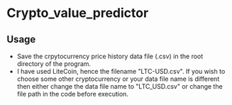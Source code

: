 # Crypto_value_predictor
## Usage
- Save the crpytocurrency price history data file (.csv) in the root directory of the program.
- I have used LiteCoin, hence the filename "LTC-USD.csv". If you wish to choose some other cryptocurrency or your data file name is different then either change the data file name to "LTC_USD.csv" or change the file path in the code before execution.
